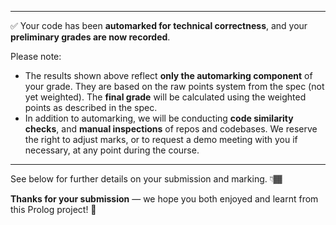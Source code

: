 

-------------------------

✅ Your code has been **automarked for technical correctness**, and your **preliminary grades are now recorded**.

Please note:

- The results shown above reflect **only the automarking component** of your grade. They are based on the raw points system from the spec (not yet weighted). The **final grade** will be calculated using the weighted points as described in the spec.  
- In addition to automarking, we will be conducting **code similarity checks**, and **manual inspections** of repos and codebases. We reserve the right to adjust marks, or to request a demo meeting with you if necessary, at any point during the course.

---

See below for further details on your submission and marking. 👇🏾

**Thanks for your submission** — we hope you both enjoyed and learnt from this Prolog project! 🚀